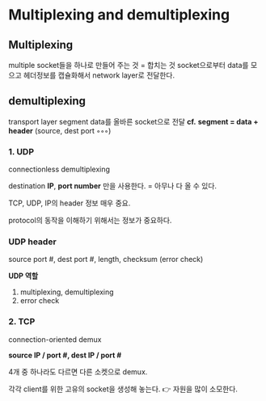 # Multiplexing and demultiplexing

## Multiplexing

multiple socket들을 하나로 만들어 주는 것 = 합치는 것
socket으로부터 data를 모으고 헤더정보를 캡슐화해서 network layer로 전달한다.

## demultiplexing

transport layer segment data를 올바른 socket으로 전달
**cf.** **segment = data + header** (source, dest port ◦◦◦)

### 1. UDP

connectionless demultiplexing

destination **IP**, **port number** 만을 사용한다. = 아무나 다 올 수 있다.

TCP, UDP, IP의 header 정보 매우 중요.

protocol의 동작을 이해하기 위해서는 정보가 중요하다.

### UDP header

source port #, dest port #, length, checksum (error check)

**UDP 역할**

1. multiplexing, demultiplexing
2. error check

### 2. TCP

connection-oriented demux

**source IP / port #, dest IP / port #**

4개 중 하나라도 다르면 다른 소켓으로 demux.

각각 client를 위한 고유의 socket을 생성해 놓는다. 👉 자원을 많이 소모한다.
